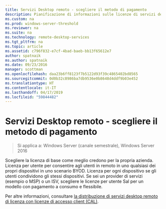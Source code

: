 ```yaml
---
title: Servizi Desktop remoto - scegliere il metodo di pagamento
description: Pianificazione di informazioni sulle licenze di servizi desktop remoto.
ms.custom: na
ms.prod: windows-server-threshold
ms.reviewer: na
ms.suite: na
ms.technology: remote-desktop-services
ms.tgt_pltfrm: na
ms.topic: article
ms.assetid: c796f832-e7cf-4bad-baeb-bb13f65612e7
author: spatnaik
ms.author: spatnaik
ms.date: 09/23/2016
manager: scottman
ms.openlocfilehash: daa23b6ff8123f7b5122d93f39c4865402bd8565
ms.sourcegitcommit: 0d0b32c8986ba7db9536e0b8648d4ddf9b03e452
ms.translationtype: HT
ms.contentlocale: it-IT
ms.lasthandoff: 04/17/2019
ms.locfileid: "59844482"
---
```

# <a name="remote-desktop-services---choose-how-you-pay"></a>Servizi Desktop remoto - scegliere il metodo di pagamento

>Si applica a: Windows Server (canale semestrale), Windows Server 2016

Scegliere la licenza di base come meglio credono per la propria azienda. Licenza per utente per consentire agli utenti in remoto in uno qualsiasi dei propri dispositivi in uno scenario BYOD. Licenza per ogni dispositivo se gli utenti condividono gli stessi dispositivi. Se sei un provider di servizi (esempio o MSP) o un ISV, scegliere le licenze per utente Sal per un modello con pagamento a consumo e flessibile.

Per altre informazioni, consultare [la distribuzione di servizi desktop remoto di licenza con licenze di accesso client (CAL)](rds-client-access-license.md).
